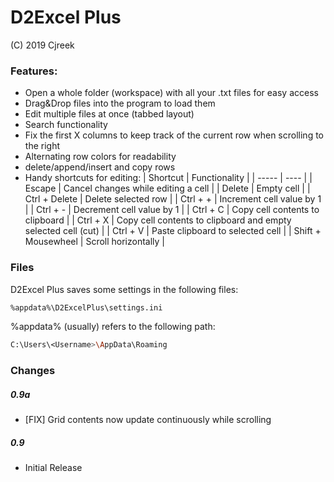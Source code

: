 # D2Excel Plus
(C) 2019 Cjreek

### Features:
- Open a whole folder (workspace) with all your .txt files for easy access
- Drag&Drop files into the program to load them
- Edit multiple files at once (tabbed layout)
- Search functionality
- Fix the first X columns to keep track of the current row when scrolling to the right
- Alternating row colors for readability
- delete/append/insert and copy rows
- Handy shortcuts for editing:
    | Shortcut  | Functionality |
    | ----- | ---- |
    | Escape  | Cancel changes while editing a cell |
    | Delete  | Empty cell |
    | Ctrl + Delete  | Delete selected row |
    | Ctrl + +  | Increment cell value by 1 |
    | Ctrl + -  | Decrement cell value by 1 |
    | Ctrl + C  | Copy cell contents to clipboard |
    | Ctrl + X  | Copy cell contents to clipboard and empty selected cell (cut) |
    | Ctrl + V  | Paste clipboard to selected cell |
    | Shift + Mousewheel  | Scroll horizontally |
	
### Files
D2Excel Plus saves some settings in the following files:
```sh
%appdata%\D2ExcelPlus\settings.ini
```
%appdata% (usually) refers to the following path:
```sh
C:\Users\<Username>\AppData\Roaming
```
	
### Changes
##### 0.9a
* [FIX] Grid contents now update continuously while scrolling
##### 0.9
* Initial Release

